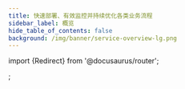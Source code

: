 ```yaml
---
title: 快速部署、有效监控并持续优化各类业务流程
sidebar_label: 概览
hide_table_of_contents: false
background: /img/banner/service-overview-lg.png
---
```


import {Redirect} from '@docusaurus/router';

<Redirect to="/help/download/" />;